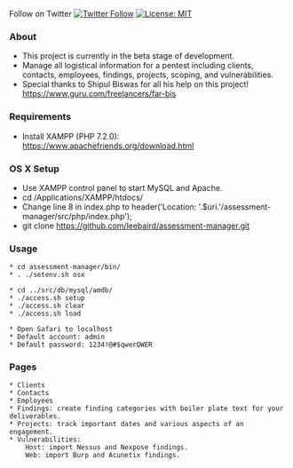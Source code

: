 Follow on Twitter [![Twitter Follow](https://img.shields.io/twitter/follow/discoverscripts.svg?style=social&label=Follow)](https://twitter.com/discoverscripts) 
[![License: MIT](https://img.shields.io/badge/License-MIT-blue.svg)](https://github.com/leebaird/discover/blob/master/LICENSE)

### About
* This project is currently in the beta stage of development.
* Manage all logistical information for a pentest including clients, contacts, employees, findings, projects, scoping, and vulnerabilities.
* Special thanks to Shipul Biswas for all his help on this project! https://www.guru.com/freelancers/far-bis

### Requirements
* Install XAMPP (PHP 7.2.0): https://www.apachefriends.org/download.html

### OS X Setup
* Use XAMPP control panel to start MySQL and Apache.
* cd /Applications/XAMPP/htdocs/
* Change line 8 in index.php to header('Location: '.$uri.'/assessment-manager/src/php/index.php');
* git clone https://github.com/leebaird/assessment-manager.git

### Usage
```
* cd assessment-manager/bin/
* . ./setenv.sh osx

* cd ../src/db/mysql/amdb/
* ./access.sh setup
* ./access.sh clear
* ./access.sh load

* Open Safari to localhost
* Default account: admin
* Default password: 1234!@#$qwerQWER
```

### Pages
```
* Clients
* Contacts
* Employees
* Findings: create finding categories with boiler plate text for your deliverables.
* Projects: track important dates and various aspects of an engagement.
* Vulnerabilities:
    Host: import Nessus and Nexpose findings.
    Web: import Burp and Acunetix findings.
```
